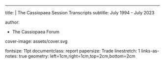 ---
title: |
    The Cassiopaea Session Transcripts
subtitle: July 1994 - July 2023

author:
- The Cassiopaea Forum

cover-image: assets/cover.svg

fontsize: 11pt
documentclass: report
papersize: Trade
linestretch: 1
links-as-notes: true
geometry: left=1cm,right=1cm,top=2cm,bottom=2cm